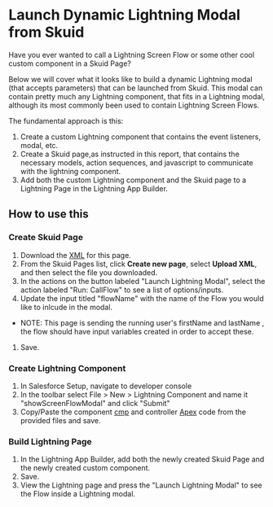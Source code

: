 # Launch Dynamic Lightning Modal from Skuid

Have you ever wanted to call a Lightning Screen Flow or some other cool custom component in a Skuid Page?

Below we will cover what it looks like to build a dynamic Lightning modal (that accepts parameters) that can be launched from Skuid. This modal can contain pretty much any Lightning component, that fits in a Lightning modal, although its most commonly been used to contain Lightning Screen Flows.

The fundamental approach is this:

 1. Create a custom Lightning component that contains the event listeners, modal, etc.
 1. Create a Skuid page,as instructed in this report, that contains the necessary models, action sequences, and javascript to communicate with the lightning component.
 1. Add both the custom Lightning component and the Skuid page to a Lightning Page in the Lightning App Builder.


## How to use this

### Create Skuid Page

1. Download the [XML](/SkuidPageResources/lightningModalLauncherPage.xml) for this page.
1. From the Skuid Pages list, click **Create new page**, select **Upload XML**, and then select the file you downloaded.
1. In the actions on the button labeled "Launch Lightning Modal", select the action labeled "Run: CallFlow" to see a list of options/inputs. 
1. Update the input titled "flowName" with the name of the Flow you would like to inlcude in the modal.
- NOTE: This page is sending the running user's firstName and lastName , the flow should have input variables created in order to accept these.
1. Save.

### Create Lightning Component
1. In Salesforce Setup, navigate to developer console
1. In the toolbar select File > New > Lightning Component and name it "showScreenFlowModal" and click "Submit"
1. Copy/Paste the component [cmp](lightningComponent/lightningModalLauncher.cmp) and controller [Apex](/lightningComponent/lightningModalLauncherController.Apex) code from the provided files and save.

### Build Lightning Page
1. In the Lightning App Builder, add both the newly created Skuid Page and the newly created custom component.
1. Save.
1. View the Lightning page and press the "Launch Lightning Modal" to see the Flow inside a Lightning modal.
